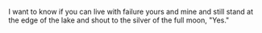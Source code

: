 I want to know
if you can live with failure
yours and mine
and still stand at the edge of the lake
and shout to the silver of the full moon,
"Yes."



